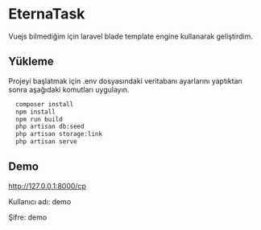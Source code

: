 
# EternaTask

Vuejs bilmediğim için laravel blade template engine kullanarak geliştirdim.


## Yükleme

Projeyi başlatmak için .env dosyasındaki veritabanı ayarlarını yaptıktan sonra aşağıdaki komutları uygulayın.

```bash 
  composer install
  npm install
  npm run build
  php artisan db:seed
  php artisan storage:link
  php artisan serve
```

## Demo

http://127.0.0.1:8000/cp

Kullanıcı adı: demo

Şifre: demo

  
